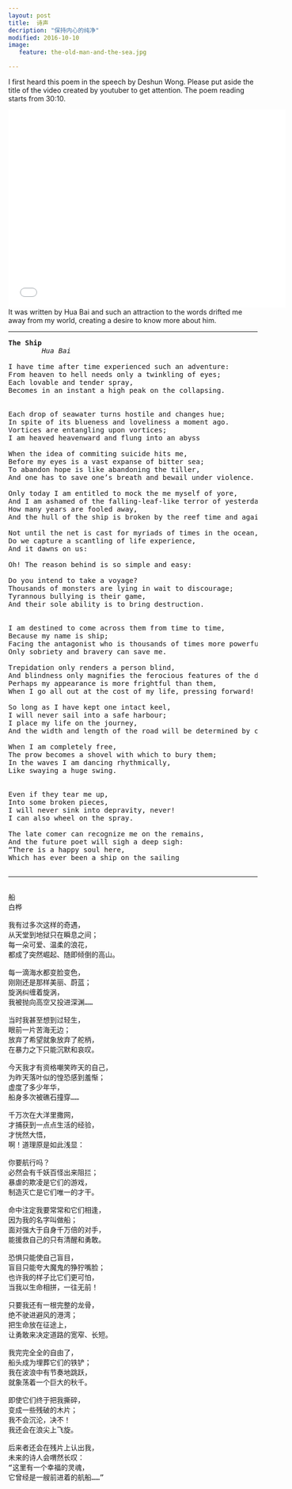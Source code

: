 ```yaml
---
layout: post
title: 	诗声
decription: "保持内心的纯净"
modified: 2016-10-10
image:
   feature: the-old-man-and-the-sea.jpg

---
```


I first heard this poem in the speech by Deshun Wong. Please put aside the title of the video created by youtuber to get attention. The poem reading starts from 30:10. 

<iframe width="560" height="400" src="//www.youtube.com/embed/kBGJ5sDOOxE" frameborder="0"></iframe>
It was written by Hua Bai and such an attraction to the words drifted me away from my world, creating a desire to know more about him.

<hr>

<pre>
<b>The Ship</b>
		<i>Hua Bai</i>
 
I have time after time experienced such an adventure:
From heaven to hell needs only a twinkling of eyes;
Each lovable and tender spray,
Becomes in an instant a high peak on the collapsing.

 
Each drop of seawater turns hostile and changes hue;
In spite of its blueness and loveliness a moment ago.
Vortices are entangling upon vortices;
I am heaved heavenward and flung into an abyss 
 
When the idea of commiting suicide hits me,
Before my eyes is a vast expanse of bitter sea;
To abandon hope is like abandoning the tiller,
And one has to save one’s breath and bewail under violence.
 
Only today I am entitled to mock the me myself of yore,
And I am ashamed of the falling-leaf-like terror of yesterday;
How many years are fooled away,
And the hull of the ship is broken by the reef time and again 
 
Not until the net is cast for myriads of times in the ocean,
Do we capture a scantling of life experience,
And it dawns on us:

Oh! The reason behind is so simple and easy:
 
Do you intend to take a voyage?
Thousands of monsters are lying in wait to discourage;
Tyrannous bullying is their game,
And their sole ability is to bring destruction.

 
I am destined to come across them from time to time,
Because my name is ship;
Facing the antagonist who is thousands of times more powerful than myself,
Only sobriety and bravery can save me.
 
Trepidation only renders a person blind,
And blindness only magnifies the ferocious features of the demons;
Perhaps my appearance is more frightful than them,
When I go all out at the cost of my life, pressing forward!
 
So long as I have kept one intact keel,
I will never sail into a safe harbour;
I place my life on the journey,
And the width and length of the road will be determined by courage.
 
When I am completely free,
The prow becomes a shovel with which to bury them;
In the waves I am dancing rhythmically,
Like swaying a huge swing.

 
Even if they tear me up,
Into some broken pieces,
I will never sink into depravity, never!
I can also wheel on the spray.
 
The late comer can recognize me on the remains,
And the future poet will sigh a deep sigh:
“There is a happy soul here,
Which has ever been a ship on the sailing

<hr>
船
白桦
 
我有过多次这样的奇遇，
从天堂到地狱只在瞬息之间；
每一朵可爱、温柔的浪花，
都成了突然崛起、随即倾倒的高山。
 
每一滴海水都变脸变色，
刚刚还是那样美丽、蔚蓝；
旋涡纠缠着旋涡，
我被抛向高空又投进深渊……
 
当时我甚至想到过轻生，
眼前一片苦海无边；
放弃了希望就象放弃了舵柄，
在暴力之下只能沉默和哀叹。
 
今天我才有资格嘲笑昨天的自己，
为昨天落叶似的惶恐感到羞惭；
虚度了多少年华，
船身多次被礁石撞穿……
 
千万次在大洋里撒网，
才捕获到一点点生活的经验，
才恍然大悟，
啊！道理原是如此浅显：
 
你要航行吗？
必然会有千妖百怪出来阻拦；
暴虐的欺凌是它们的游戏，
制造灭亡是它们唯一的才干。
 
命中注定我要常常和它们相逢，
因为我的名字叫做船；
面对强大于自身千万倍的对手，
能援救自己的只有清醒和勇敢。
 
恐惧只能使自己盲目，
盲目只能夸大魔鬼的狰狞嘴脸；
也许我的样子比它们更可怕，
当我以生命相拼，一往无前！
 
只要我还有一根完整的龙骨，
绝不驶进避风的港湾；
把生命放在征途上，
让勇敢来决定道路的宽窄、长短。
 
我完完全全的自由了，
船头成为埋葬它们的铁铲；
我在波浪中有节奏地跳跃，
就象荡着一个巨大的秋千。
 
即使它们终于把我撕碎，
变成一些残破的木片；
我不会沉沦，决不！
我还会在浪尖上飞旋。
 
后来者还会在残片上认出我，
未来的诗人会喟然长叹：
“这里有一个幸福的灵魂，
它曾经是一艘前进着的航船……”

</pre>